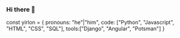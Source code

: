 ### Hi there 👋

const yirlon = {
  pronouns: "he"|"him",
  code: ["Python", "Javascript", "HTML", "CSS", "SQL"],
  tools:["Django", "Angular", "Potsman"]
}

<!--
**yirlon/yirlon** is a ✨ _special_ ✨ repository because its `README.md` (this file) appears on your GitHub profile.

Here are some ideas to get you started:

- 🔭 I’m currently working on ...
- 🌱 I’m currently learning ...
- 👯 I’m looking to collaborate on ...
- 🤔 I’m looking for help with ...
- 💬 Ask me about ...
- 📫 How to reach me: ...
- 😄 Pronouns: ...
- ⚡ Fun fact: ...
-->

